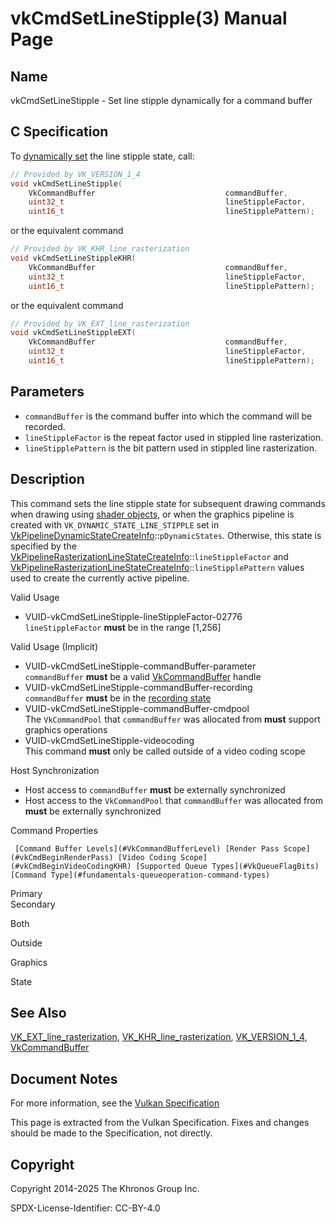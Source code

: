 # vkCmdSetLineStipple(3) Manual Page

## Name

vkCmdSetLineStipple - Set line stipple dynamically for a command buffer



## [](#_c_specification)C Specification

To [dynamically set](https://registry.khronos.org/vulkan/specs/latest/html/vkspec.html#pipelines-dynamic-state) the line stipple state, call:

```c++
// Provided by VK_VERSION_1_4
void vkCmdSetLineStipple(
    VkCommandBuffer                             commandBuffer,
    uint32_t                                    lineStippleFactor,
    uint16_t                                    lineStipplePattern);
```

or the equivalent command

```c++
// Provided by VK_KHR_line_rasterization
void vkCmdSetLineStippleKHR(
    VkCommandBuffer                             commandBuffer,
    uint32_t                                    lineStippleFactor,
    uint16_t                                    lineStipplePattern);
```

or the equivalent command

```c++
// Provided by VK_EXT_line_rasterization
void vkCmdSetLineStippleEXT(
    VkCommandBuffer                             commandBuffer,
    uint32_t                                    lineStippleFactor,
    uint16_t                                    lineStipplePattern);
```

## [](#_parameters)Parameters

- `commandBuffer` is the command buffer into which the command will be recorded.
- `lineStippleFactor` is the repeat factor used in stippled line rasterization.
- `lineStipplePattern` is the bit pattern used in stippled line rasterization.

## [](#_description)Description

This command sets the line stipple state for subsequent drawing commands when drawing using [shader objects](https://registry.khronos.org/vulkan/specs/latest/html/vkspec.html#shaders-objects), or when the graphics pipeline is created with `VK_DYNAMIC_STATE_LINE_STIPPLE` set in [VkPipelineDynamicStateCreateInfo](https://registry.khronos.org/vulkan/specs/latest/man/html/VkPipelineDynamicStateCreateInfo.html)::`pDynamicStates`. Otherwise, this state is specified by the [VkPipelineRasterizationLineStateCreateInfo](https://registry.khronos.org/vulkan/specs/latest/man/html/VkPipelineRasterizationLineStateCreateInfo.html)::`lineStippleFactor` and [VkPipelineRasterizationLineStateCreateInfo](https://registry.khronos.org/vulkan/specs/latest/man/html/VkPipelineRasterizationLineStateCreateInfo.html)::`lineStipplePattern` values used to create the currently active pipeline.

Valid Usage

- [](#VUID-vkCmdSetLineStipple-lineStippleFactor-02776)VUID-vkCmdSetLineStipple-lineStippleFactor-02776  
  `lineStippleFactor` **must** be in the range \[1,256]

Valid Usage (Implicit)

- [](#VUID-vkCmdSetLineStipple-commandBuffer-parameter)VUID-vkCmdSetLineStipple-commandBuffer-parameter  
  `commandBuffer` **must** be a valid [VkCommandBuffer](https://registry.khronos.org/vulkan/specs/latest/man/html/VkCommandBuffer.html) handle
- [](#VUID-vkCmdSetLineStipple-commandBuffer-recording)VUID-vkCmdSetLineStipple-commandBuffer-recording  
  `commandBuffer` **must** be in the [recording state](#commandbuffers-lifecycle)
- [](#VUID-vkCmdSetLineStipple-commandBuffer-cmdpool)VUID-vkCmdSetLineStipple-commandBuffer-cmdpool  
  The `VkCommandPool` that `commandBuffer` was allocated from **must** support graphics operations
- [](#VUID-vkCmdSetLineStipple-videocoding)VUID-vkCmdSetLineStipple-videocoding  
  This command **must** only be called outside of a video coding scope

Host Synchronization

- Host access to `commandBuffer` **must** be externally synchronized
- Host access to the `VkCommandPool` that `commandBuffer` was allocated from **must** be externally synchronized

Command Properties

     [Command Buffer Levels](#VkCommandBufferLevel) [Render Pass Scope](#vkCmdBeginRenderPass) [Video Coding Scope](#vkCmdBeginVideoCodingKHR) [Supported Queue Types](#VkQueueFlagBits) [Command Type](#fundamentals-queueoperation-command-types)

Primary  
Secondary

Both

Outside

Graphics

State

## [](#_see_also)See Also

[VK\_EXT\_line\_rasterization](https://registry.khronos.org/vulkan/specs/latest/man/html/VK_EXT_line_rasterization.html), [VK\_KHR\_line\_rasterization](https://registry.khronos.org/vulkan/specs/latest/man/html/VK_KHR_line_rasterization.html), [VK\_VERSION\_1\_4](https://registry.khronos.org/vulkan/specs/latest/man/html/VK_VERSION_1_4.html), [VkCommandBuffer](https://registry.khronos.org/vulkan/specs/latest/man/html/VkCommandBuffer.html)

## [](#_document_notes)Document Notes

For more information, see the [Vulkan Specification](https://registry.khronos.org/vulkan/specs/latest/html/vkspec.html#vkCmdSetLineStipple)

This page is extracted from the Vulkan Specification. Fixes and changes should be made to the Specification, not directly.

## [](#_copyright)Copyright

Copyright 2014-2025 The Khronos Group Inc.

SPDX-License-Identifier: CC-BY-4.0